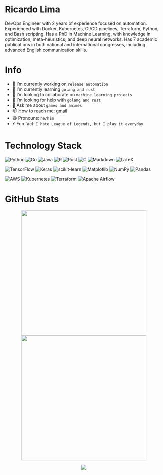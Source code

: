 # Ricardo Lima

DevOps Engineer with 2 years of experience focused on automation. Experienced with Docker, Kubernetes, CI/CD pipelines, Terraform, Python, and Bash scripting. Has a PhD in Machine Learning, with knowledge in optimization, meta-heuristics, and deep neural networks. Has 7 academic publications in both national and international congresses, including advanced English communication skills.

# Info

- 🔭 I’m currently working on `release automation`
- 🌱 I’m currently learning `golang and rust`
- 👯 I’m looking to collaborate on `machine learning projects`
- 🤔 I’m looking for help with `golang and rust`
- 💬 Ask me about `games and animes`
- 📫 How to reach me: [gmail](ricardo.hrlima@gmail.com])
- 😄 Pronouns: `he/him`
- ⚡ Fun fact: `I hate League of Legends, but I play it everyday`

# Technology Stack

![Python](https://img.shields.io/badge/python-3670A0?style=for-the-badge&logo=python&logoColor=ffdd54)
![Go](https://img.shields.io/badge/go-%2300ADD8.svg?style=for-the-badge&logo=go&logoColor=white)
![Java](https://img.shields.io/badge/java-%23ED8B00.svg?style=for-the-badge&logo=openjdk&logoColor=white)
![R](https://img.shields.io/badge/r-%23276DC3.svg?style=for-the-badge&logo=r&logoColor=white)
![Rust](https://img.shields.io/badge/rust-%23000000.svg?style=for-the-badge&logo=rust&logoColor=white)
![C](https://img.shields.io/badge/c-%2300599C.svg?style=for-the-badge&logo=c&logoColor=white)
![Markdown](https://img.shields.io/badge/markdown-%23000000.svg?style=for-the-badge&logo=markdown&logoColor=white)
![LaTeX](https://img.shields.io/badge/latex-%23008080.svg?style=for-the-badge&logo=latex&logoColor=white)

![TensorFlow](https://img.shields.io/badge/TensorFlow-%23FF6F00.svg?style=for-the-badge&logo=TensorFlow&logoColor=white)
![Keras](https://img.shields.io/badge/Keras-%23D00000.svg?style=for-the-badge&logo=Keras&logoColor=white)
![scikit-learn](https://img.shields.io/badge/scikit--learn-%23F7931E.svg?style=for-the-badge&logo=scikit-learn&logoColor=white)
![Matplotlib](https://img.shields.io/badge/Matplotlib-%23ffffff.svg?style=for-the-badge&logo=Matplotlib&logoColor=black)
![NumPy](https://img.shields.io/badge/numpy-%23013243.svg?style=for-the-badge&logo=numpy&logoColor=white)
![Pandas](https://img.shields.io/badge/pandas-%23150458.svg?style=for-the-badge&logo=pandas&logoColor=white)

![AWS](https://img.shields.io/badge/AWS-%23FF9900.svg?style=for-the-badge&logo=amazon-aws&logoColor=white)
![Kubernetes](https://img.shields.io/badge/kubernetes-%23326ce5.svg?style=for-the-badge&logo=kubernetes&logoColor=white)
![Terraform](https://img.shields.io/badge/terraform-%235835CC.svg?style=for-the-badge&logo=terraform&logoColor=white)
![Apache Airflow](https://img.shields.io/badge/Apache%20Airflow-017CEE?style=for-the-badge&logo=Apache%20Airflow&logoColor=white)




# GitHub Stats

<p align = "center">
  <img width=400 src="https://github-readme-stats.vercel.app/api?username=rhrlima&count_private=true&include_all_commits=true&show_icons=true&title_color=007bff&text_color=e7e7e7&icon_color=007bff&bg_color=171c28" />
  <img width=400 src="https://github-readme-stats.vercel.app/api/top-langs/?username=rhrlima&layout=compact&title_color=007bff&text_color=e7e7e7&icon_color=007bff&bg_color=171c28">

<a />

<p align="center">
<img src="https://github-profile-trophy.vercel.app/?username=rhrlima&theme=discord&no-frame=true&no-bg=false&margin-w=4">
</p>



